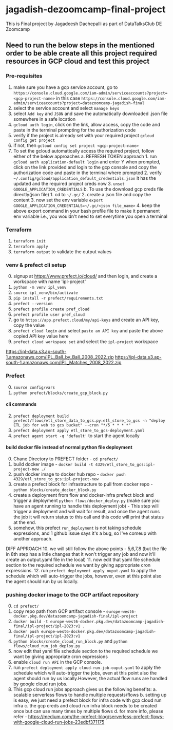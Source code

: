 # jagadish-dezoomcamp-final-project
This is Final project by Jagadeesh Dachepalli as part of DataTalksClub DE Zoomcamp 

## Need to run the below steps in the mentioned order to be able create all this project required resources in GCP cloud and test this project

### Pre-requisites
1. make sure you have a gcp service account, go to `https://console.cloud.google.com/iam-admin/serviceaccounts?project=<gcp-project-name>` in this case `https://console.cloud.google.com/iam-admin/serviceaccounts?project=datazoomcamp-jagadish-final` 
2. select the service account and select `manage keys`
3. select `Add key` and `JSON` and save the automatically downloaded .json file somewhere in a safe location
4. `gcloud auth login`, click on the link, allow access, copy the code and paste in the terminal prompting for the authorization code
5. verify if the project is already set with your required project `gcloud config get project`
6. if not, then `gcloud config set project <gcp-project-name>`
7. To set the gcloud automatically access the required project, follow either of the below approaches
    a. REFRESH TOKEN approach
        1. run `gcloud auth application-default login` and enter Y when prompted, click on the link provided and login to the gcp console and copy the authorization code and paste in the terminal where prompted
        2. verify `~/.config/gcloud/application_default_credentials.json` it has the updated and the required project creds now
        3. `unset GOOGLE_APPLICATION_CREDENTIALS`
    b. To use the download gcp creds file directly(json file)
        1. cd to `~/.gc/`
        2. create a json file and copy the content
        3. now set the env variable `export GOOGLE_APPLICATION_CREDENTIALS=~/.gc/<json file_name>`
        4. keep the above export command in your bash profile file to make it permanent env variable i.e., you wouldn't need to set everytime you open a terminal

### Terraform
1. `terraform init`
2. `terraform apply`
3. `terraform output` to validate the output values


### venv & prefect cli setup
0. signup at https://www.prefect.io/cloud/ and then login, and create a workspace with name 'ipl-project'
1. `python -m venv ipl_venv`
2. `source ipl_venv/bin/activate`
3. `pip install -r prefect/requirements.txt`
4. `prefect --version`
5. `prefect profile create pref_cloud`
6. `prefect profile user pref_cloud`
7. go to `https://app.prefect.cloud/my/api-keys` and create an API key, copy the value
8. `prefect cloud login` and select `paste an API key` and paste the above copied API key value here
9. `prefect cloud workspace set` and select the `ipl-project` workspace


https://ipl-data.s3.ap-south-1.amazonaws.com/IPL_Ball_by_Ball_2008_2022.zip
https://ipl-data.s3.ap-south-1.amazonaws.com/IPL_Matches_2008_2022.zip

### Prefect
0. `source config/vars`
1. `python prefect/blocks/create_gcp_block.py`
#### cli commands
2. `prefect deployment build prefect/flows/etl_store_data_to_gcs.py:etl_store_to_gcs -n "deploy ETL job for web to gcs bucket" --cron "*/5 * * * *"`
3. `prefect deployment apply etl_store_to_gcs-deployment.yaml`
4. `prefect agent start -q 'default'` to start the agent locally
#### build docker file instead of normal python file deployment
0. Chane Directory to PREFECT folder - `cd prefect/`
5. build docker image - `docker build -t 4329/etl_store_to_gcs:ipl-project-new ./`
6. push docker image to docker hub repo - `docker push 4329/etl_store_to_gcs:ipl-project-new`
7. create a prefect block for infrastructure to pull from docker repo - `python blocks/create_docker_block.py`
8. create a deployment from flow and docker-infra prefect block and trigger a deployment `python flows/docker_deploy.py` (make sure you have an agent running to handle this deployment job) - This step will trigger a deployment and will wait for result, and once the agent runs the job it will return status to this call and this code will print that status at the end.
9. somehow, this prefect `run_deployment` is not taking schedule expressions, and 1 github issue says it's a bug, so I've comeup with another approach.

DIFF APPROACH
10. we will still follow the above points - 5,6,7,8 (but the file in 8th step has a little changes that it won't trigger any job and now it'll create an output.yaml file in the local)
11. now edit that yaml file schedule section to the required schedule we want by giving appropriate cron expressions.
12. run `prefect deployment apply ouput.yaml` to apply the schedule which will auto-trigger the jobs, however, even at this point also the agent should run by us locally.

### pushing docker image to the GCP artifact repository
0. `cd prefect/`
1. copy repo path from GCP artifact console - `europe-west6-docker.pkg.dev/datazoomcamp-jagadish-final/ipl-project`
2. `docker build -t europe-west6-docker.pkg.dev/datazoomcamp-jagadish-final/ipl-project/ipl-2023:v1 .`
3. `docker push europe-west6-docker.pkg.dev/datazoomcamp-jagadish-final/ipl-project/ipl-2023:v1`
4. `python blocks/create_cloud_run_block.py` and `python flows/cloud_run_job_deploy.py`
5. now edit that yaml file schedule section to the required schedule we want by giving appropriate cron expressions
6. enable `cloud run API` in the GCP console.
7. run `prefect deployment apply cloud-run-job-ouput.yaml` to apply the schedule which will auto-trigger the jobs, even at this point also the agent should run by us locally.However, the actual flow runs are handled by google cloud run jobs.
8. This gcp cloud run jobs approach gives us the following benefits:
    a. scalable serverless flows to handle multiple requests/flows
    b. setting up is easy, we just need a prefect block for infra code with gcp cloud run infra
    c. the gcp creds and cloud run infra block needs to be created once but can use many times by multiple flows
    d. for more info, please refer - https://medium.com/the-prefect-blog/serverless-prefect-flows-with-google-cloud-run-jobs-23edbf371175

